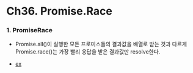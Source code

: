 # Ch36. Promise.Race

### 1. PromiseRace
- Promise.all()이 실행한 모든 프로미스들의 결과값을 배열로 받는 것과 다르게 Promise.race()는 가장 빨리 응답을 받은 결과값만 resolve한다.

- [ex](./index.js)  